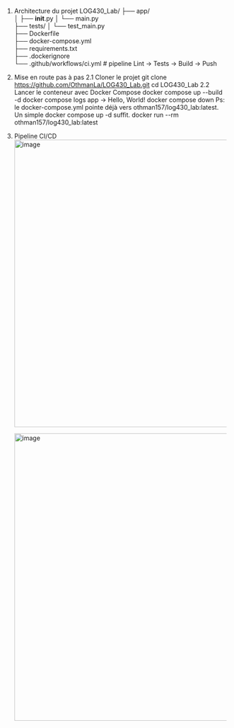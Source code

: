 
1. Architecture du projet
    LOG430_Lab/
    ├── app/                  
    │   ├── __init__.py
    │   └── main.py           
    ├── tests/
    │   └── test_main.py      
    ├── Dockerfile           
    ├── docker-compose.yml    
    ├── requirements.txt     
    ├── .dockerignore         
    └── .github/workflows/ci.yml  # pipeline Lint → Tests → Build → Push
   
2. Mise en route pas à pas
   2.1 Cloner le projet
     git clone https://github.com/OthmanLa/LOG430_Lab.git
      cd LOG430_Lab
   2.2 Lancer le conteneur avec Docker Compose
     docker compose up --build -d
     docker compose logs app
      → Hello, World!
     docker compose down
   Ps: le docker-compose.yml pointe déjà vers othman157/log430_lab:latest. Un simple docker compose up -d suffit.
   docker run --rm othman157/log430_lab:latest

4. Pipeline CI/CD
   <img width="650" alt="image" src="https://github.com/user-attachments/assets/a7a09d88-9e7a-4796-b80b-6fce2f9c48c6" />

   <img width="650" alt="image" src="https://github.com/user-attachments/assets/d648a4de-3326-4e2d-9c38-840e87db22e7" />
   

   





   
